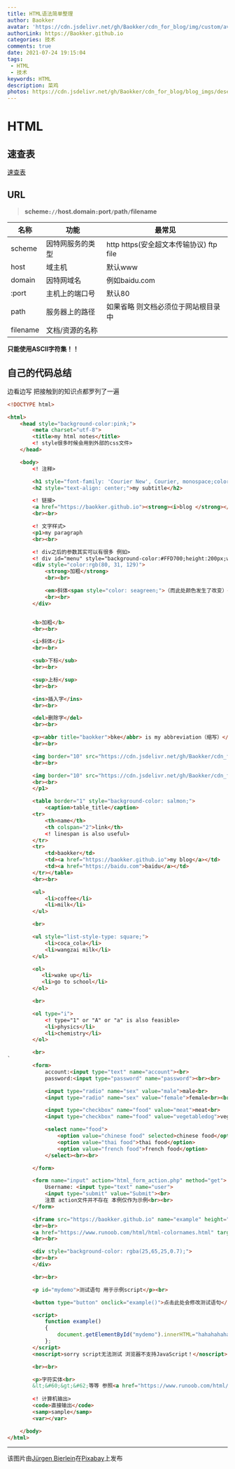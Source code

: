 ```yaml
---
title: HTML语法简单整理
author: Baokker
avatar: 'https://cdn.jsdelivr.net/gh/Baokker/cdn_for_blog/img/custom/avatar.jpg'
authorLink: https://Baokker.github.io
categories: 技术
comments: true
date: 2021-07-24 19:15:04
tags:
 - HTML
 - 技术
keywords: HTML
description: 菜鸡
photos: https://cdn.jsdelivr.net/gh/Baokker/cdn_for_blog/blog_imgs/desert-5720527_1920.jpg
---
```




# HTML

## 速查表

[速查表](https://www.runoob.com/html/html-quicklist.html)



## URL

> **scheme`://`host.domain`:`port`/`path`/`filename**

| 名称     | 功能             | 最常见                                  |
| -------- | ---------------- | --------------------------------------- |
| scheme   | 因特网服务的类型 | http https(安全超文本传输协议) ftp file |
| host     | 域主机           | 默认www                                 |
| domain   | 因特网域名       | 例如baidu.com                           |
| :port    | 主机上的端口号   | 默认80                                  |
| path     | 服务器上的路径   | 如果省略 则文档必须位于网站根目录中     |
| filename | 文档/资源的名称  |                                         |

**只能使用ASCII字符集！！**



## 自己的代码总结

边看边写 把接触到的知识点都罗列了一遍

```html
<!DOCTYPE html>

<html>
    <head style="background-color:pink;">
        <meta charset="utf-8">
        <title>my html notes</title>
        <! style很多时候会用到外部的css文件>
    </head>

    <body>
        <! 注释>

        <h1 style="font-family: 'Courier New', Courier, monospace;color: plum;size: 50px;">my title</h1>
        <h2 style="text-align: center;">my subtitle</h2>

        <! 链接>
        <a href="https://baokker.github.io"><strong><i>blog </strong></i></a>
        <br><br>

        <! 文字样式>
        <p1>my paragraph
        <br><br>

        <! div之后的参数其实可以有很多 例如>
        <! div id="menu" style="background-color:#FFD700;height:200px;width:100px;float:left;">
        <div style="color:rgb(80, 31, 129)">
            <strong>加粗</strong>
            <br><br>

            <em>斜体<span style="color: seagreen;">（而此处颜色发生了改变）</span></em>
            <br><br>
        </div>


        <b>加粗</b>
        <br><br> 

        <i>斜体</i>
        <br><br>

        <sub>下标</sub>
        <br><br>

        <sup>上标</sup>
        <br><br>

        <ins>插入字</ins>
        <br><br>

        <del>删除字</del>
        <br><br>

        <p><abbr title="baokker">bke</abbr> is my abbreviation（缩写）</p>
        <br><br>

        <img border="10" src="https://cdn.jsdelivr.net/gh/Baokker/cdn_for_blog/img/custom/avatar.jpg" alt="if the image fails to load ,the text will emerge instead">
        <br><br>

        <img border="10" src="https://cdn.jsdelivr.net/gh/Baokker/cdn_for_blog/img/custom/avatar.jpg" alt="if the image fails to load ,the text will emerge instead" style="float:center">居中处理
        <br><br>
        </p1>

        <table border="1" style="background-color: salmon;">
            <caption>table_title</caption>
        <tr>
            <th>name</th>
            <th colspan="2">link</th>
            <! linespan is also useful>
        </tr>
        <tr>
            <td>baokker</td>
            <td><a href="https://baokker.github.io">my blog</a></td>
            <td><a href="https://baidu.com">baidu</a></td>
        </tr></table>
        <br><br>

        <ul>
            <li>coffee</li>
            <li>milk</li>
        </ul>

        <br>

        <ul style="list-style-type: square;">
            <li>coca_cola</li>
            <li>wangzai milk</li>
        </ul>

        <ol>
           <li>wake up</li>
           <li>go to school</li> 
        </ol>

        <br>

        <ol type="i">
            <! type="1" or "A" or "a" is also feasible>
            <li>physics</li>
            <li>chemistry</li>
        </ol>

        <br>
`   
        <form>
            account:<input type="text" name="account"><br>
            password:<input type="password" name="password"><br><br>

            <input type="radio" name="sex" value="male">male<br>
            <input type="radio" name="sex" value="female">female<br><br>

            <input type="checkbox" name="food" value="meat">meat<br>
            <input type="checkbox" name="food" value="vegetabledog">vegetabledog<br><br>

            <select name="food">
                <option value="chinese food" selected>chinese food</option>
                <option value="thai food">thai food</option>
                <option value="french food">french food</option>
            </select><br><br>

        </form>

        <form name="input" action="html_form_action.php" method="get">
            Username: <input type="text" name="user">
            <input type="submit" value="Submit"><br>
            注意 action文件并不存在 本例仅作为示例<br><br>
        </form>

        <iframe src="https://baokker.github.io" name="example" height="600" width="600"></iframe>
        <br><br>
        <a href="https://www.runoob.com/html/html-colornames.html" target="example">点击此链接可以看菜鸟教程</a>
        <br><br>

        <div style="background-color: rgba(25,65,25,0.7);">
        <br><br>
        </div>

        <br><br>

        <p id="mydemo">测试语句 用于示例script</p><br>

        <button type="button" onclick="example()">点击此处会修改测试语句</button>

        <script>
            function example()
            {
                document.getElementById("mydemo").innerHTML="hahahahaha";
            };
        </script>
        <noscript>sorry script无法测试 浏览器不支持JavaScript！</noscript>

        <br><br>

        <p>字符实体<br>
        &lt;&#60;&gt;&#62;等等 参照<a href="https://www.runoob.com/html/html-entities.html">这个链接</a><br><br>    </p>
        
        <! 计算机输出>
        <code>直接输出</code>
        <samp>sample</samp>
        <var></var>

    </body>
</html>

```



---

该图片由<a href="https://pixabay.com/zh/users/jbi-weisendorf-5797981/?utm_source=link-attribution&amp;utm_medium=referral&amp;utm_campaign=image&amp;utm_content=5720527">Jürgen Bierlein</a>在<a href="https://pixabay.com/zh/?utm_source=link-attribution&amp;utm_medium=referral&amp;utm_campaign=image&amp;utm_content=5720527">Pixabay</a>上发布